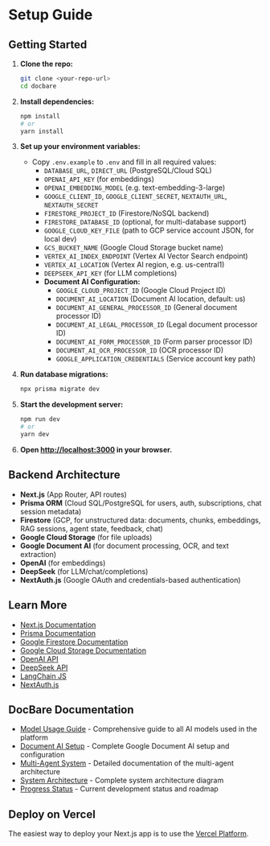 # Setup Guide

## Getting Started

1. **Clone the repo:**
   ```bash
   git clone <your-repo-url>
   cd docbare
   ```

2. **Install dependencies:**
   ```bash
   npm install
   # or
   yarn install
   ```

3. **Set up your environment variables:**
   - Copy `.env.example` to `.env` and fill in all required values:
     - `DATABASE_URL`, `DIRECT_URL` (PostgreSQL/Cloud SQL)
     - `OPENAI_API_KEY` (for embeddings)
     - `OPENAI_EMBEDDING_MODEL` (e.g. text-embedding-3-large)
     - `GOOGLE_CLIENT_ID`, `GOOGLE_CLIENT_SECRET`, `NEXTAUTH_URL`, `NEXTAUTH_SECRET`
     - `FIRESTORE_PROJECT_ID` (Firestore/NoSQL backend)
     - `FIRESTORE_DATABASE_ID` (optional, for multi-database support)
     - `GOOGLE_CLOUD_KEY_FILE` (path to GCP service account JSON, for local dev)
     - `GCS_BUCKET_NAME` (Google Cloud Storage bucket name)
     - `VERTEX_AI_INDEX_ENDPOINT` (Vertex AI Vector Search endpoint)
     - `VERTEX_AI_LOCATION` (Vertex AI region, e.g. us-central1)
     - `DEEPSEEK_API_KEY` (for LLM completions)
     - **Document AI Configuration:**
       - `GOOGLE_CLOUD_PROJECT_ID` (Google Cloud Project ID)
       - `DOCUMENT_AI_LOCATION` (Document AI location, default: us)
       - `DOCUMENT_AI_GENERAL_PROCESSOR_ID` (General document processor ID)
       - `DOCUMENT_AI_LEGAL_PROCESSOR_ID` (Legal document processor ID)
       - `DOCUMENT_AI_FORM_PROCESSOR_ID` (Form parser processor ID)
       - `DOCUMENT_AI_OCR_PROCESSOR_ID` (OCR processor ID)
       - `GOOGLE_APPLICATION_CREDENTIALS` (Service account key path)

4. **Run database migrations:**
   ```bash
   npx prisma migrate dev
   ```

5. **Start the development server:**
   ```bash
   npm run dev
   # or
   yarn dev
   ```

6. **Open [http://localhost:3000](http://localhost:3000) in your browser.**

## Backend Architecture

- **Next.js** (App Router, API routes)
- **Prisma ORM** (Cloud SQL/PostgreSQL for users, auth, subscriptions, chat session metadata)
- **Firestore** (GCP, for unstructured data: documents, chunks, embeddings, RAG sessions, agent state, feedback, chat)
- **Google Cloud Storage** (for file uploads)
- **Google Document AI** (for document processing, OCR, and text extraction)
- **OpenAI** (for embeddings)
- **DeepSeek** (for LLM/chat/completions)
- **NextAuth.js** (Google OAuth and credentials-based authentication)

## Learn More

- [Next.js Documentation](https://nextjs.org/docs)
- [Prisma Documentation](https://www.prisma.io/docs)
- [Google Firestore Documentation](https://cloud.google.com/firestore/docs)
- [Google Cloud Storage Documentation](https://cloud.google.com/storage/docs)
- [OpenAI API](https://platform.openai.com/docs)
- [DeepSeek API](https://api-docs.deepseek.com)
- [LangChain JS](https://js.langchain.com/docs/)
- [NextAuth.js](https://next-auth.js.org/)

## DocBare Documentation

- [Model Usage Guide](./MODEL_USAGE.md) - Comprehensive guide to all AI models used in the platform
- [Document AI Setup](./DOCUMENT_AI_SETUP.md) - Complete Google Document AI setup and configuration
- [Multi-Agent System](./MULTI_AGENT_SYSTEM.md) - Detailed documentation of the multi-agent architecture
- [System Architecture](./SYSTEM_ARCHITECTURE_DIAGRAM.md) - Complete system architecture diagram
- [Progress Status](./PROGRESS_STATUS.md) - Current development status and roadmap

## Deploy on Vercel

The easiest way to deploy your Next.js app is to use the [Vercel Platform](https://vercel.com/new?utm_medium=default-template&filter=next.js&utm_source=create-next-app&utm_campaign=create-next-app-readme). 